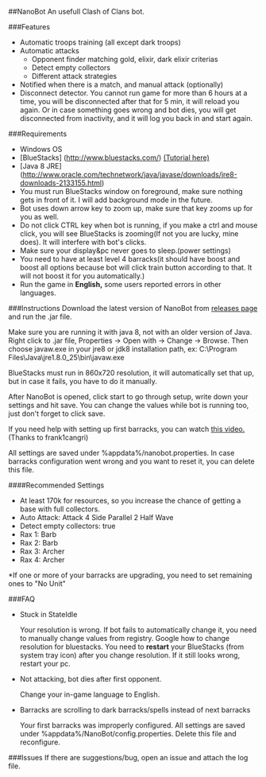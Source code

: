 ##NanoBot
An usefull Clash of Clans bot.

###Features
* Automatic troops training (all except dark troops)
* Automatic attacks
  * Opponent finder matching gold, elixir, dark elixir criterias
  * Detect empty collectors
  * Different attack strategies <!-- * Attack with Barb King/Archer Queen and use the ability. -->
* Notified when there is a match, and manual attack (optionally)
* Disconnect detector. You cannot run game for more than 6 hours at a time, you will be disconnected after that for 5 min, it will reload you again. Or in case something goes wrong and bot dies, you will get disconnected from inactivity, and it will log you back in and start again.

###Requirements
* Windows OS
* [BlueStacks] (http://www.bluestacks.com/) [(Tutorial here)](http://cocland.com/tutorials/play-clash-clans-pc-bluestacks)
* [Java 8 JRE] (http://www.oracle.com/technetwork/java/javase/downloads/jre8-downloads-2133155.html)
* You must run BlueStacks window on foreground, make sure nothing gets in front of it. I will add background mode in the future.
* Bot uses down arrow key to zoom up, make sure that key zooms up for you as well.
* Do not click CTRL key when bot is running, if you make a ctrl and mouse click, you will see BlueStacks is zooming(If not you are lucky, mine does). It will interfere with bot's clicks.
* Make sure your display&pc never goes to sleep.(power settings)
* You need to have at least level 4 barracks(it should have boost and boost all options because bot will click train button according to that. It will not boost it for you automatically.)
* Run the game in **English,** some users reported errors in other languages.

###Instructions
Download the latest version of NanoBot from [releases page](https://github.com/paspiz85/nanobot/releases) and run the .jar file.

Make sure you are running it with java 8, not with an older version of Java.
Right click to .jar file, Properties -> Open with -> Change -> Browse.
Then choose javaw.exe in your jre8 or jdk8 installation path, ex: C:\Program Files\Java\jre1.8.0_25\bin\javaw.exe

BlueStacks must run in 860x720 resolution, it will automatically set that up, but in case it fails, you have to do it manually.

After NanoBot is opened, click start to go through setup, write down your settings and hit save.
You can change the values while bot is running too, just don't forget to click save.

If you need help with setting up first barracks, you can watch [this video.](https://www.youtube.com/watch?v=sUN-im0Zt8s) (Thanks to frank1cangri)

All settings are saved under %appdata%/nanobot.properties.
In case barracks configuration went wrong and you want to reset it, you can delete this file.

####Recommended Settings
* At least 170k for resources, so you increase the chance of getting a base with full collectors.
* Auto Attack: Attack 4 Side Parallel 2 Half Wave
* Detect empty collectors: true
* Rax 1: Barb
* Rax 2: Barb
* Rax 3: Archer
* Rax 4: Archer

*If one or more of your barracks are upgrading, you need to set remaining ones to "No Unit"

###FAQ
* Stuck in StateIdle

    Your resolution is wrong. If bot fails to automatically change it, you need to manually change values from registry. Google how to change resolution for bluestacks. You need to **restart** your BlueStacks (from system tray icon) after you change resolution. If it still looks wrong, restart your pc.

* Not attacking, bot dies after first opponent.

    Change your in-game language to English.

* Barracks are scrolling to dark barracks/spells instead of next barracks

    Your first barracks was improperly configured. All settings are saved under %appdata%/NanoBot/config.properties. Delete this file and reconfigure.

###Issues
If there are suggestions/bug, open an issue and attach the log file.

<!--
###Donate
If you like NanoBot consider a donation to support further development. Click
[here!](https://cdn.rawgit.com/paspiz85/nanobot/master/donate2.html)
-->